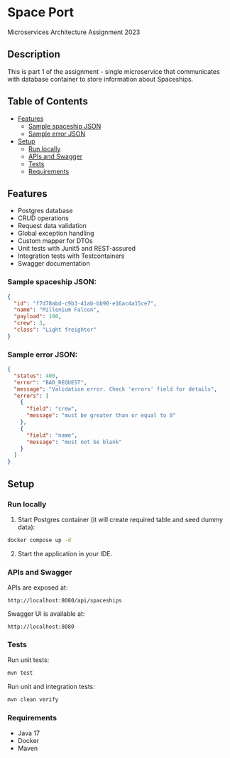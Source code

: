 # Space Port

Microservices Architecture Assignment 2023

## Description

This is part 1 of the assignment - single microservice that communicates with database container to store information
about Spaceships.

## Table of Contents

* [Features](#features)
  * [Sample spaceship JSON](#sample-spaceship-json)
  * [Sample error JSON](#sample-error)
* [Setup](#setup)
  * [Run locally](#run-locally)
  * [APIs and Swagger](#apis-and-swagger)
  * [Tests](#tests)
  * [Requirements](#requirements)

## Features

- Postgres database
- CRUD operations
- Request data validation
- Global exception handling
- Custom mapper for DTOs
- Unit tests with Junit5 and REST-assured
- Integration tests with Testcontainers
- Swagger documentation

### Sample spaceship JSON:

```json
{
  "id": "f7d78abd-c9b3-41ab-bb90-e16ac4a15ce7",
  "name": "Millenium Falcon",
  "payload": 100,
  "crew": 3,
  "class": "Light freighter"
}
```

### Sample error JSON:

```json
{
  "status": 400,
  "error": "BAD_REQUEST",
  "message": "Validation error. Check 'errors' field for details",
  "errors": [
    {
      "field": "crew",
      "message": "must be greater than or equal to 0"
    },
    {
      "field": "name",
      "message": "must not be blank"
    }
  ]
}
```

## Setup

### Run locally

1. Start Postgres container (it will create required table and seed dummy data):

```bash
docker compose up -d
```

2. Start the application in your IDE.

### APIs and Swagger

APIs are exposed at:

```
http://localhost:8080/api/spaceships
```

Swagger UI is available at:

```
http://localhost:8080
```

### Tests

Run unit tests:

```bash
mvn test
```

Run unit and integration tests:

```bash
mvn clean verify
```

### Requirements

- Java 17
- Docker
- Maven

